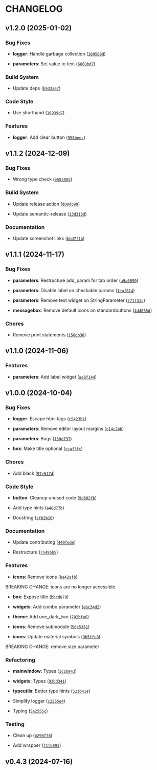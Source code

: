 # CHANGELOG


## v1.2.0 (2025-01-02)

### Bug Fixes

- **logger**: Handle garbage collection
  ([`180508d`](https://github.com/beatreichenbach/qt-extensions/commit/180508d357383703d786d52c9253b3cbbab27b4e))

- **parameters**: Set value to text
  ([`6668bd7`](https://github.com/beatreichenbach/qt-extensions/commit/6668bd785af4933ff374e2a4edc6b1a9cd7a985b))

### Build System

- Update deps
  ([`b9d3ae7`](https://github.com/beatreichenbach/qt-extensions/commit/b9d3ae70fd10ed5875a8ff9a3de5c3443562d089))

### Code Style

- Use shorthand
  ([`16939d7`](https://github.com/beatreichenbach/qt-extensions/commit/16939d7c41f0a5b24d447f781a22842bf96a22f3))

### Features

- **logger**: Add clear button
  ([`998beec`](https://github.com/beatreichenbach/qt-extensions/commit/998beec2cd82a322cc0770fea24ba2b76e802243))


## v1.1.2 (2024-12-09)

### Bug Fixes

- Wrong type check
  ([`e585005`](https://github.com/beatreichenbach/qt-extensions/commit/e585005e117cbda65f13c860c49de98042b97b1d))

### Build System

- Update release action
  ([`d00db89`](https://github.com/beatreichenbach/qt-extensions/commit/d00db890bbd041c749db5b4a21db52959a620d00))

- Update semantic-release
  ([`13d316d`](https://github.com/beatreichenbach/qt-extensions/commit/13d316d72b287ece214528400eccbda646accc37))

### Documentation

- Update screenshot links
  ([`bbd7ffb`](https://github.com/beatreichenbach/qt-extensions/commit/bbd7ffb4164e9d5b53d6fb3e3c61e941d8d2860f))


## v1.1.1 (2024-11-17)

### Bug Fixes

- **parameters**: Restructure add_param for tab order
  ([`a9a6099`](https://github.com/beatreichenbach/qt-extensions/commit/a9a6099532e1e41444b7bccd517a0ed675eeb49d))

- **parameters**: Disable label on checkable params
  ([`1eaf814`](https://github.com/beatreichenbach/qt-extensions/commit/1eaf814f0eaacbdca92ec6ebdc3f1fbbb8e1e49d))

- **parameters**: Remove text widget on StringParameter
  ([`571f31c`](https://github.com/beatreichenbach/qt-extensions/commit/571f31cbe6bbc5e5d738260f946a6bb0f9c73621))

- **messagebox**: Remove default icons on standardbuttons
  ([`4d4865d`](https://github.com/beatreichenbach/qt-extensions/commit/4d4865d55278f7b5ff5b80fe93d30d753d99b0b1))

### Chores

- Remove print statements
  ([`150db30`](https://github.com/beatreichenbach/qt-extensions/commit/150db309ad60fd532a5c47d59619aa6ee8d7e857))


## v1.1.0 (2024-11-06)

### Features

- **parameters**: Add label widget
  ([`aa6f144`](https://github.com/beatreichenbach/qt-extensions/commit/aa6f144b8e8aad97606fb655e6d68988bcd8c7ee))


## v1.0.0 (2024-10-04)

### Bug Fixes

- **logger**: Escape html tags
  ([`c5423b1`](https://github.com/beatreichenbach/qt-extensions/commit/c5423b12b68cc6edba80e4339dfb3d0e2a5b1b59))

- **paramaters**: Remove editor layout margins
  ([`c14c2bb`](https://github.com/beatreichenbach/qt-extensions/commit/c14c2bbc1ad632c645411d625ec64db0540878a7))

- **parameters**: Bugs
  ([`130e737`](https://github.com/beatreichenbach/qt-extensions/commit/130e73721b01ebd84ed329100cf6aca57d45c460))

- **box**: Make title optional
  ([`ccaf3fc`](https://github.com/beatreichenbach/qt-extensions/commit/ccaf3fc4b6288a1c25d0255603802b04a8cdecd6))

### Chores

- Add black
  ([`97e547d`](https://github.com/beatreichenbach/qt-extensions/commit/97e547d9efc8376cac0da36aa0f0c749b923dc9c))

### Code Style

- **button**: Cleanup unused code
  ([`9d802fb`](https://github.com/beatreichenbach/qt-extensions/commit/9d802fb741b43fbc08fed78c309094ce8b99db36))

- Add type hints
  ([`a48d77b`](https://github.com/beatreichenbach/qt-extensions/commit/a48d77b489c1779eb0b72c3aa1267a9986f12b42))

- Docstring
  ([`cfb2b16`](https://github.com/beatreichenbach/qt-extensions/commit/cfb2b168676720a718a1c73b202b5581c73bcf02))

### Documentation

- Update contributing
  ([`449fede`](https://github.com/beatreichenbach/qt-extensions/commit/449fede56296f2665ce94158cc4ccda7fc815b2e))

- Restructure
  ([`7549bb5`](https://github.com/beatreichenbach/qt-extensions/commit/7549bb5fb6d3bfbb5c1f88ce842c92b835b357d9))

### Features

- **icons**: Remove icons
  ([`ba42afb`](https://github.com/beatreichenbach/qt-extensions/commit/ba42afbc647795adb8b29574abf39b4f19911be7))

BREAKING CHANGE: icons are no longer accessible.

- **box**: Expose title
  ([`bbcd870`](https://github.com/beatreichenbach/qt-extensions/commit/bbcd87084e35a554f932eecf15f32cb23b1596fd))

- **widgets**: Add combo parameter
  ([`abc34d2`](https://github.com/beatreichenbach/qt-extensions/commit/abc34d2721a3273a314156635100d1680858712c))

- **theme**: Add one_dark_two
  ([`702bfa6`](https://github.com/beatreichenbach/qt-extensions/commit/702bfa674f021e473d12582cf239c88e73b234a1))

- **icons**: Remove submodule
  ([`56c5361`](https://github.com/beatreichenbach/qt-extensions/commit/56c536195dd0a9fbbe690325fd170472097e230f))

- **icons**: Update material symbols
  ([`9b5ffc8`](https://github.com/beatreichenbach/qt-extensions/commit/9b5ffc8027c6e99584f12e1cea639c1f03a6b967))

BREAKING CHANGE: remove size parameter

### Refactoring

- **mainwindow**: Types
  ([`1c1b943`](https://github.com/beatreichenbach/qt-extensions/commit/1c1b943155743eb4b8331d3b78333356304b52b2))

- **widgets**: Types
  ([`93bd341`](https://github.com/beatreichenbach/qt-extensions/commit/93bd3412bc9eab852ff53d862bceafb1df9123a6))

- **typeutils**: Better type hints
  ([`521b41e`](https://github.com/beatreichenbach/qt-extensions/commit/521b41ec8b38b21a2dc43b7ec760653fc7cb81e2))

- Simplify logger
  ([`c2255e4`](https://github.com/beatreichenbach/qt-extensions/commit/c2255e4945caae8f43e97bf4d7db2fefe46227a4))

- Typing
  ([`5a2555c`](https://github.com/beatreichenbach/qt-extensions/commit/5a2555c9297a99b42f79971d238fd74eaf21ea5d))

### Testing

- Clean up
  ([`b296f76`](https://github.com/beatreichenbach/qt-extensions/commit/b296f760cb972fd5d79a7e2b23ffd0c7f9030493))

- Add wrapper
  ([`f1fb891`](https://github.com/beatreichenbach/qt-extensions/commit/f1fb891532172f91d3d20fbb88bdc3335741dd38))


## v0.4.3 (2024-07-16)
